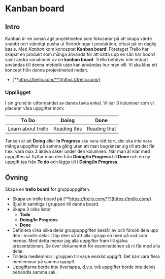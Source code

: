 # Kanban board

## Intro 
Kanban är en annan agil projektmetod som fokuserar på att skapa värde snabbt och ständigt pusha ut förändringar i produktion, oftast på en daglig basis. Med _Kanban_ kom konceptet **Kanban board**. Företaget Trello har skapat en produkt som många använda för att sätta upp en sån här _board_ samt andra variationer av en **kanban board**. Trello behöver inte enbart användas till denna metodik utan kan användas hur man vill. Vi ska låna ett koncept från denna projektmetod nedan.

* [**https://trello.com/**](https://trello.com/)

### Upplägget

I sin grund är utformandet av denna tavla enkel. Vi har 3 kolumner som vi placerar våra uppgifter inom:

| To Do  | Doing | Done |
|---|---|---|
| Learn about trello | Reading this | Reading that |

Tanken är att **Doing** eller **In Progress** ska vara rätt kort, det ska inte vara många uppgifter på samma gång utan att man begränsar sig till att det får t.ex. vara max 3 aktiva saker under den kolumnen. När man är klar med uppgiften så flyttar man den från **Doing/In Progress** till **Done** och en ny uppgift tas från **To do** och läggs till i **Doing/In Progress**.


## Övning

Skapa en **trello board** för gruppuppgiften.

* Skapa en trello board på [**https://trello.com/**](https://trello.com/)
* Bjud in samtliga i gruppen till denna board.
* Skapa 3 olika listor
    * **Todo**
    * **Doing/In Progress**
    * **Done**
* Definiera vilka olika delar gruppuppgiften består av och försök dela upp den i mindre delar. Döp dem så att alla i grupp en med på vad som menas. Med detta menar jag alla uppgifter fram till själva presentationen. Se över dokumentet för examinationen så ni får med alla delar.
* Tilldela medlemmar i gruppen till varje enskild uppgift. Det kan vara flera medlemmar på samma uppgift.
* Uppgifterna borde inte överlappa, d.v.s. två uppgifter borde inte delvis behandla samma sak.


